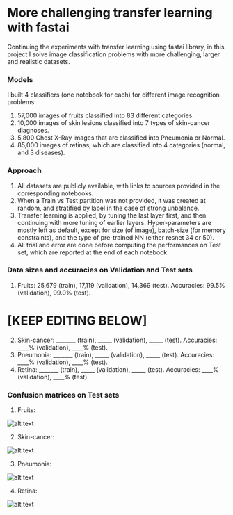 # More challenging transfer learning with fastai

Continuing the experiments with transfer learning using fastai library, in this project I solve image classification problems with more challenging, larger and realistic datasets. 

### Models

I built 4 classifiers (one notebook for each) for different image recognition problems:
1. 57,000 images of fruits classified into 83 different categories.
2. 10,000 images of skin lesions classified into 7 types of skin-cancer diagnoses.
3. 5,800 Chest X-Ray images that are classified into Pneumonia or Normal.
4. 85,000 images of retinas, which are classified into 4 categories (normal, and 3 diseases).

### Approach

1. All datasets are publicly available, with links to sources provided in the corresponding notebooks.
2. When a Train vs Test partition was not provided, it was created at random, and stratified by label in the case of strong unbalance.
3. Transfer learning is applied, by tuning the last layer first, and then continuing with more tuning of earlier layers. Hyper-parameters are mostly left as default, except for size (of image), batch-size (for memory constraints), and the type of pre-trained NN (either resnet 34 or 50). 
4. All trial and error are done before computing the performances on Test set, which are reported at the end of each notebook. 

### Data sizes and accuracies on Validation and Test sets

1. Fruits: 25,679 (train), 17,119 (validation), 14,369 (test). Accuracies: 99.5% (validation), 99.0% (test). 

# [KEEP EDITING BELOW]

2. Skin-cancer: _______ (train), _____ (validation), _____ (test). Accuracies: ____% (validation), ____% (test).
3. Pneumonia: _______ (train), _____ (validation), _____ (test). Accuracies: ____% (validation), ____% (test).
4. Retina: _______ (train), _____ (validation), _____ (test). Accuracies: ____% (validation), ____% (test).

### Confusion matrices on Test sets


1. Fruits: 

![alt text](https://github.com/martin-merener/deep_learning/blob/master/quick_transfer_learning/images/dogs_CM.JPG)

2. Skin-cancer: 

![alt text](https://github.com/martin-merener/deep_learning/blob/master/quick_transfer_learning/images/martial_CM.JPG)

3. Pneumonia: 

![alt text](https://github.com/martin-merener/deep_learning/blob/master/quick_transfer_learning/images/toys_CM.JPG)

4. Retina: 

![alt text](https://github.com/martin-merener/deep_learning/blob/master/quick_transfer_learning/images/sushi_CM.JPG)
